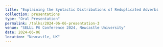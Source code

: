 ```yaml
---
title: "Explaining the Syntactic Distributions of Reduplicated Adverbs in Mandarin from the Syntax-Semantics/Prosody Interface."
collection: presentations
type: "Oral Presentation"
permalink: /talks/2024-06-06-presentation-3
venue: "SELLL PG Conference 2024, Newcastle University"
date: 2024-06-06
location: "Newcastle, UK"
---
```

